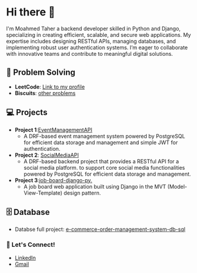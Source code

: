 # Hi there 👋
I'm Moahmed Taher a backend developer skilled in Python and Django, specializing in creating efficient, scalable, and secure web applications. My expertise includes designing RESTful APIs, managing databases, and implementing robust user authentication systems. I’m eager to collaborate with innovative teams and contribute to meaningful digital solutions.


## 🧩 Problem Solving

- **LeetCode**: [Link to my profile](https://leetcode.com/u/mohamed-taher/)
- **Biscuits**: [other problems](https://github.com/hammoda711/my-links)

## 💻 Projects

- **Project 1**:[EventManagementAPI](https://github.com/hammoda711/EventManagementAPI)
  - A DRF-based event management system powered by PostgreSQL for efficient data storage and management and simple JWT for authentication.
- **Project 2**: [SocialMediaAPI](https://github.com/hammoda711/SocialMediaAPI)
  - A DRF-based backend project that provides a RESTful API for a social media platform. to support core social media functionalities powered by PostgreSQL for efficient data storage and management.
- **Project 3**:[job-board-django-py.](https://github.com/hammoda711/job-board-django-py)
  - A job board web application built using Django in the MVT (Model-View-Template) design pattern.

## 🗄️ Database

- Databse full project: [e-commerce-order-management-system-db-sql](https://github.com/hammoda711/e-commerce-order-management-system-db-sql)

### 🔗 Let's Connect!

- [LinkedIn](https://www.linkedin.com/in/mohamed-taher-gh/)
- [Gmail](https://mo.taher717@gmail.com)
